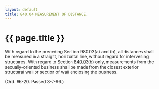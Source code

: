 ```yaml
---
layout: default 
title: 840.04 MEASUREMENT OF DISTANCE.
---
```


{{ page.title }}
================

With regard to the preceding Section 980.03(a) and (b), all distances
shall be measured in a straight, horizontal line, without regard for
intervening structures. With regard to Section
[840.03](3cafc2f5.html)(b) only, measurements from the sexually-oriented
business shall be made from the closest exterior structural wall or
section of wall enclosing the business.

(Ord. 96-20. Passed 3-7-96.)
